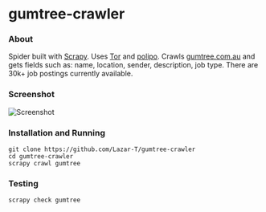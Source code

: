 gumtree-crawler
==================

### About
Spider built with [Scrapy](http://scrapy.org/). Uses [Tor](https://www.torproject.org/) and [polipo](http://www.pps.univ-paris-diderot.fr/~jch/software/polipo/). Crawls [gumtree.com.au](http://www.gumtree.com.au/s-jobs/c9302?ad=wanted) and gets fields such as: name, location, sender, description, job type.
There are 30k+ job postings currently available.

### Screenshot

![Screenshot](http://i.imgur.com/uRJNQuP.png)

### Installation and Running
```
git clone https://github.com/Lazar-T/gumtree-crawler
cd gumtree-crawler
scrapy crawl gumtree
```

### Testing
```
scrapy check gumtree
```
